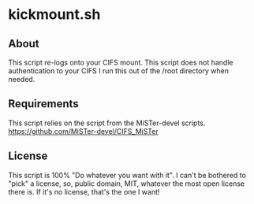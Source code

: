 # kickmount.sh
## About
This script re-logs onto your CIFS mount.
This script does not handle authentication to your CIFS
I run this out of the /root directory when needed.

## Requirements
This script relies on the script from the MiSTer-devel scripts.
https://github.com/MiSTer-devel/CIFS_MiSTer

## License
This script is 100% "Do whatever you want with it".  I can't be bothered to "pick" a license, so, public domain, MIT, whatever the most open license there is.  If it's no license, that's the one I want!
